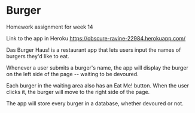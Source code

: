 # Burger
Homework assignment for week 14

Link to the app in Heroku
https://obscure-ravine-22984.herokuapp.com/

Das Burger Haus! is a restaurant app that lets users input the names of burgers they'd like to eat.

Whenever a user submits a burger's name, the app will display the burger on the left side of the page -- waiting to be devoured.

Each burger in the waiting area also has an Eat Me! button. When the user clicks it, the burger will move to the right side of the page.

The app will store every burger in a database, whether devoured or not.

